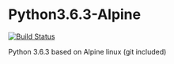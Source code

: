 # Python3.6.3-Alpine
[![Build Status](https://travis-ci.org/bashkirtsevich/Python3.6.3-Alpine.svg?branch=master)](https://travis-ci.org/bashkirtsevich/Python3.6.3-Alpine)

Python 3.6.3 based on Alpine linux (git included)
